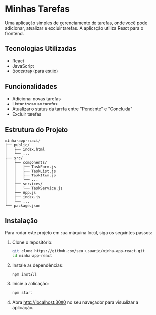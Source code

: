
# Minhas Tarefas

Uma aplicação simples de gerenciamento de tarefas, onde você pode adicionar, atualizar e excluir tarefas. A aplicação utiliza React para o frontend.

## Tecnologias Utilizadas

- React
- JavaScript
- Bootstrap (para estilo)

## Funcionalidades

- Adicionar novas tarefas
- Listar todas as tarefas
- Atualizar o status da tarefa entre "Pendente" e "Concluída"
- Excluir tarefas

## Estrutura do Projeto

```
minha-app-react/
├── public/
│   ├── index.html
│   └── ...
├── src/
│   ├── components/
│   │   ├── TaskForm.js
│   │   ├── TaskList.js
│   │   ├── TaskItem.js
│   │   └── ...
│   ├── services/
│   │   └── TaskService.js
│   ├── App.js
│   ├── index.js
│   └── ...
└── package.json
```

## Instalação

Para rodar este projeto em sua máquina local, siga os seguintes passos:

1. Clone o repositório:
   ```bash
   git clone https://github.com/seu_usuario/minha-app-react.git
   cd minha-app-react
   ```

2. Instale as dependências:
   ```bash
   npm install
   ```

3. Inicie a aplicação:
   ```bash
   npm start
   ```

4. Abra [http://localhost:3000](http://localhost:3000) no seu navegador para visualizar a aplicação.

